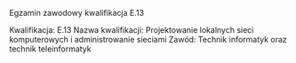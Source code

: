 	
Egzamin zawodowy kwalifikacja E.13

Kwalifikacja: E.13
Nazwa kwalifikacji: Projektowanie lokalnych sieci komputerowych i administrowanie sieciami
Zawód: Technik informatyk oraz technik teleinformatyk
